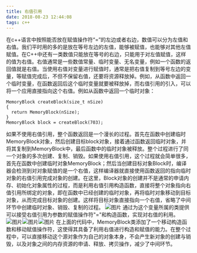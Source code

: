 ```yaml
---
title: 右值引用
date: 2018-08-23 12:44:08
tags: c++
---
```

在c++语言中按照能否放在赋值操作符“=”的左边或者右边，数值可以分为左值和右值。我们平时用的多的是放在等号左边的左值，能够被赋值，也能够对其他左值赋值。在C++中还有一类数值只能放在等号的右边，只能用于对左值赋值，这样的值为右值。右值通常是一些数值常量、临时变量、无名变量，例如一个函数的返回值就是右值。当使用右值对变量进行赋值时，通常是把右值复制到等号左边的变量，等赋值完成后，不但不保留右值，还要将资源释放掉。例如，从函数中返回一个临时变量，在函数返回后这个临时变量就要被释放掉，而右值引用的引入，可以将一个应用直接指向这个右值。例如从函数中返回一个临时对象：
```
MemoryBlock createBlock(size_t nSize)
{
  return MemoryBlock(nSize);
}
MemoryBlock block = createBlock(703);
```

<!--more-->

如果不使用右值引用，整个函数返回是一个漫长的过程。首先在函数中创建临时MemoryBlock对象，然后创建目标block对象，接着通过函数返回临时对象，并将其复制到MemoryBlock中，最后函数中的临时对象被释放。整个过程进行了同一个对象的多次创建、复制、销毁。如果使用右值引用，这个过程就会简单很多，首先在函数中创建临时对象MemoryBlock；然后当创建目标对象Block时，编译器会检测到对对象赋值的是一个右值，这样编译器就直接使用函数返回的指向临时对象的右值引用完成对象的创建。在这里，Block对象的创建并不是通常的申请内存、初始化对象属性的过程，而是利用右值引用构造函数，直接将整个对象指向右值引用所绑定的对象，即在函数中已经创建的临时对象，再将临时对象移动到目标对象，从而完成目标对象的创建。这样将目标对象直接指向一个右值，省略了中间环节中创建临时对象、销毁、复制的过程。
![图片](1.png)
通过为这个变量所属的类提供可以接受右值引用为参数的赋值操作符"="和构造函数，实现对右值的利用。
![图片](2.png)![图片](3.png)![图片](4.png)
在上面的代码中，MemoryBlock类添加了一个移动构造函数和移动赋值操作符，这使得其具备了利用右值进行构造和赋值的能力。在整个过程中，可以直接移动这个源对象作为自己的对象本身，不会产生新对象的创建与销毁，以及对象之间的内存资源的申请、释放、拷贝操作，减少了中间环节。
